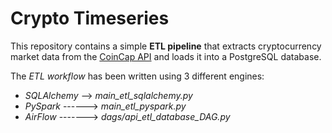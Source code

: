 # Crypto Timeseries
This repository contains a simple **ETL pipeline** that extracts cryptocurrency market data from the [CoinCap API](https://docs.coincap.io/) and loads it into a PostgreSQL database.

The *ETL workflow* has been written using 3 different engines:
- *SQLAlchemy* --> *main_etl_sqlalchemy.py*
- *PySpark* ------> *main_etl_pyspark.py*
- *AirFlow* -------> *dags/api_etl_database_DAG.py*


